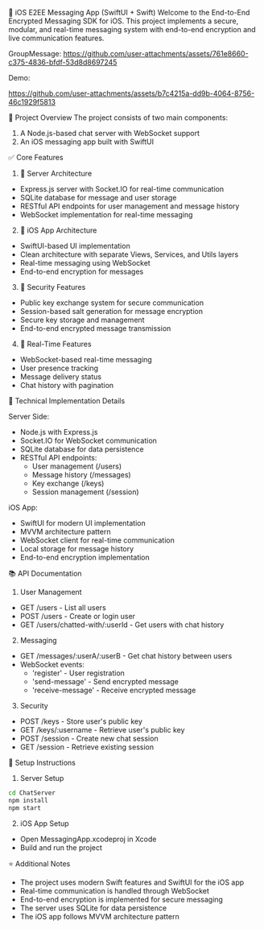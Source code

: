 📱 iOS E2EE Messaging App (SwiftUI + Swift)
Welcome to the End-to-End Encrypted Messaging SDK for iOS. This project implements a secure, modular, and real-time messaging system with end-to-end encryption and live communication features.

GroupMessage:
https://github.com/user-attachments/assets/761e8660-c375-4836-bfdf-53d8d8697245

Demo:

https://github.com/user-attachments/assets/b7c4215a-dd9b-4064-8756-46c1929f5813


🎯 Project Overview
The project consists of two main components:
1. A Node.js-based chat server with WebSocket support
2. An iOS messaging app built with SwiftUI

✅ Core Features
1. 🧱 Server Architecture
- Express.js server with Socket.IO for real-time communication
- SQLite database for message and user storage
- RESTful API endpoints for user management and message history
- WebSocket implementation for real-time messaging

2. 📱 iOS App Architecture
- SwiftUI-based UI implementation
- Clean architecture with separate Views, Services, and Utils layers
- Real-time messaging using WebSocket
- End-to-end encryption for messages

3. 🔐 Security Features
- Public key exchange system for secure communication
- Session-based salt generation for message encryption
- Secure key storage and management
- End-to-end encrypted message transmission

4. 📡 Real-Time Features
- WebSocket-based real-time messaging
- User presence tracking
- Message delivery status
- Chat history with pagination

🔹 Technical Implementation Details

Server Side:
- Node.js with Express.js
- Socket.IO for WebSocket communication
- SQLite database for data persistence
- RESTful API endpoints:
  - User management (/users)
  - Message history (/messages)
  - Key exchange (/keys)
  - Session management (/session)

iOS App:
- SwiftUI for modern UI implementation
- MVVM architecture pattern
- WebSocket client for real-time communication
- Local storage for message history
- End-to-end encryption implementation

📚 API Documentation

1. User Management
- GET /users - List all users
- POST /users - Create or login user
- GET /users/chatted-with/:userId - Get users with chat history

2. Messaging
- GET /messages/:userA/:userB - Get chat history between users
- WebSocket events:
  - 'register' - User registration
  - 'send-message' - Send encrypted message
  - 'receive-message' - Receive encrypted message

3. Security
- POST /keys - Store user's public key
- GET /keys/:username - Retrieve user's public key
- POST /session - Create new chat session
- GET /session - Retrieve existing session

🔧 Setup Instructions

1. Server Setup
```bash
cd ChatServer
npm install
npm start
```

2. iOS App Setup
- Open MessagingApp.xcodeproj in Xcode
- Build and run the project

⭐ Additional Notes
- The project uses modern Swift features and SwiftUI for the iOS app
- Real-time communication is handled through WebSocket
- End-to-end encryption is implemented for secure messaging
- The server uses SQLite for data persistence
- The iOS app follows MVVM architecture pattern
